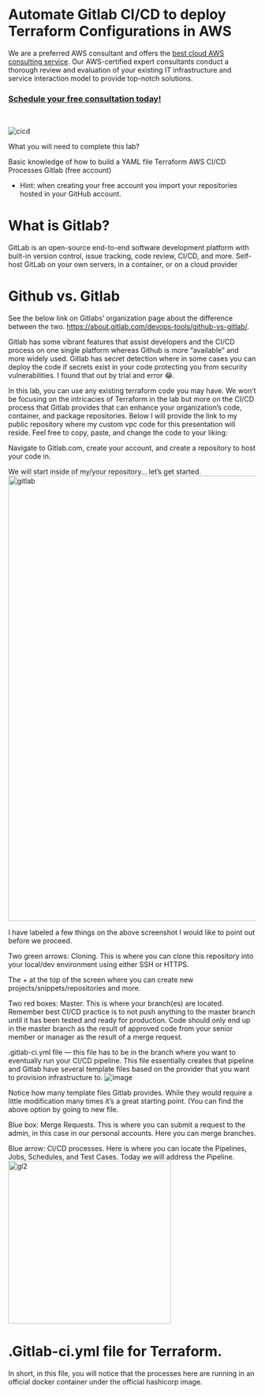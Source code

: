 # Automate Gitlab CI/CD to deploy Terraform Configurations in AWS

We are a preferred AWS consultant and offers the <a href="https://www.ecomstreet.com/aws-consulting-services-company/" target="_blank">best cloud AWS consulting service</a>. Our AWS-certified expert consultants conduct a thorough review and evaluation of your existing IT infrastructure and service interaction model to provide top-notch solutions.
<h3><a href="https://www.ecomstreet.com/aws-consulting-services-company/" target="_blank">Schedule your free consultation today!</a></h3> <br/>

![cicd](https://user-images.githubusercontent.com/115148205/195272372-aaa9f10f-a818-4317-b7dd-512d8e431860.png)

What you will need to complete this lab?

Basic knowledge of how to build a YAML file
Terraform
AWS
CI/CD Processes
Gitlab (free account)
* Hint: when creating your free account you import your repositories hosted in your GitHub account.
# What is Gitlab?
GitLab is an open-source end-to-end software development platform with built-in version control, issue tracking, code review, CI/CD, and more. Self-host GitLab on your own servers, in a container, or on a cloud provider
# Github vs. Gitlab
See the below link on Gitlabs’ organization page about the difference between the two. https://about.gitlab.com/devops-tools/github-vs-gitlab/.

Gitlab has some vibrant features that assist developers and the CI/CD process on one single platform whereas Github is more “available” and more widely used. Gitlab has secret detection where in some cases you can deploy the code if secrets exist in your code protecting you from security vulnerabilities. I found that out by trial and error 😂.

In this lab, you can use any existing terraform code you may have. We won’t be focusing on the intricacies of Terraform in the lab but more on the CI/CD process that Gitlab provides that can enhance your organization’s code, container, and package repositories. Below I will provide the link to my public repository where my custom vpc code for this presentation will reside. Feel free to copy, paste, and change the code to your liking:

Navigate to Gitlab.com, create your account, and create a repository to host your code in.

We will start inside of my/your repository… let’s get started.
<img width="903" alt="gitlab" src="https://user-images.githubusercontent.com/115148205/195275601-7ca5f6f8-06b7-4c12-8c52-f55d668ba32e.PNG">


I have labeled a few things on the above screenshot I would like to point out before we proceed.

Two green arrows: Cloning. This is where you can clone this repository into your local/dev environment using either SSH or HTTPS.

The + at the top of the screen where you can create new projects/snippets/repositories and more.

Two red boxes: Master. This is where your branch(es) are located. Remember best CI/CD practice is to not push anything to the master branch until it has been tested and ready for production. Code should only end up in the master branch as the result of approved code from your senior member or manager as the result of a merge request.

.gitlab-ci.yml file — this file has to be in the branch where you want to eventually run your CI/CD pipeline. This file essentially creates that pipeline and Gitlab have several template files based on the provider that you want to provision infrastructure to.
![image](https://user-images.githubusercontent.com/115148205/195287830-ab82f86c-5711-46fd-941f-5985418a9e32.png)

Notice how many template files Gitlab provides. While they would require a little modification many times it’s a great starting point. (You can find the above option by going to new file.

Blue box: Merge Requests. This is where you can submit a request to the admin, in this case in our personal accounts. Here you can merge branches.

Blue arrow: CI/CD processes. Here is where you can locate the Pipelines, Jobs, Schedules, and Test Cases. Today we will address the Pipeline.
<img width="330" alt="gl2" src="https://user-images.githubusercontent.com/115148205/195288268-9b10e56e-871b-435a-acdc-226b715391f7.PNG">

# .Gitlab-ci.yml file for Terraform.
In short, in this file, you will notice that the processes here are running in an official docker container under the official hashicorp image.


